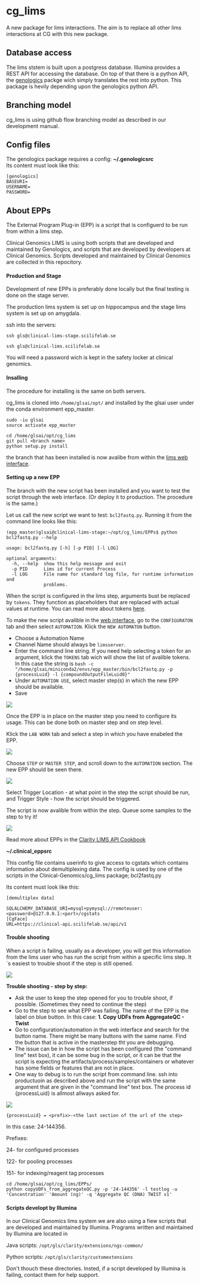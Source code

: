 # cg_lims 
A new package for lims interactions. The aim is to replace all other lims interactions at CG with this new package.

## Database access
The lims ststem is built upon a postgress database. Illumina provides a REST API for accessing the database. On top of that there is a python API, the [genologics](https://github.com/SciLifeLab/genologics) packge wich simply translates the rest into python. This package is hevily depending upon the genologics python API. 

## Branching model

cg_lims is using github flow branching model as described in our development manual.


## Config files
   
The genologics package requires a config: **~/.genologicsrc**  
Its content must look like this:

```
[genologics]
BASEURI=
USERNAME=
PASSWORD=
```


## About EPPs

The External Program Plug-in (EPP) is a script that is configuerd to be run from within a lims step.

Clinical Genomics LIMS is using both scripts that are developed and maintained by Genologics, and scripts that are developed by developers at Clinical Genomics. Scripts developed and maintained by Clinical Genomics are collected in this repocitory.




#### Production and Stage

Development of new EPPs is preferably done locally but the final testing is done on the stage server.

The production lims system is set up on hippocampus and the stage lims system is set up on amygdala.

ssh into the servers:

`ssh gls@clinical-lims-stage.scilifelab.se`

`ssh gls@clinical-lims.scilifelab.se`

You will need a password wich is kept in the safety locker at clinical genomics.

#### Insalling
The procedure for installing is the same on both servers.

cg_lims is cloned into `/home/glsai/opt/` and installed by the glsai user under the conda environment epp_master.

```
sudo -iu glsai
source activate epp_master

cd /home/glsai/opt/cg_lims
git pull <branch name>
python setup.py install

```
the branch that has been installed is now avalibe from within the [lims web interface](https://clinical-lims-stage.scilifelab.se/clarity/).



#### Setting up a new EPP

The branch with the new script has been installed and you want to test the script through the web interface. (Or deploy it to production. The procedure is the same.)

Let us call the new script we want to test: `bcl2fastq.py`. Running it from the command line looks like this:

```
(epp_master)glsai@clinical-lims-stage:~/opt/cg_lims/EPPs$ python bcl2fastq.py --help

usage: bcl2fastq.py [-h] [-p PID] [-l LOG]

optional arguments:
  -h, --help  show this help message and exit
  -p PID      Lims id for current Process
  -l LOG      File name for standard log file, for runtime information and
              problems.
```

When the script is configured in the lims step, arguments bust be replaced by `tokens`. They function as placeholders that are replaced with actual values at runtime. You can read more about tokens [here](https://genologics.zendesk.com/hc/en-us/articles/213988783-Derived-Sample-Naming-Convention-Tokens).

To make the new script avalible in the [web interface](https://clinical-lims-stage.scilifelab.se/clarity), go to the `CONFIGURATON` tab and then select `AUTOMATION`. Klick the `NEW AUTOMATON` button.

- Choose a Automation Name
- Channel Name should always be `limsserver`.
- Enter the command line string. If you need help selecting a token for an argument, klick the `TOKENS` tab wich will show the list of avalible tokens. In this case the string is
`bash -c "/home/glsai/miniconda2/envs/epp_master/bin/bcl2fastq.py -p {processLuid} -l {compoundOutputFileLuid0}"`
- Under `AUTOMATION USE`, select master step(s) in which the new EPP should be available.
- Save


![](img/Automation_details.png)


Once the EPP is in place on the master step you need to configure its usage. This can be done both on master step and on step level. 

Klick the `LAB WORK` tab and select a step in which you have enabeled the EPP. 


![](img/configuration_labwork.png)



Choose `STEP` or `MASTER STEP`, and scroll down to the `AUTOMATION` section. The new EPP should be seen there. 


![](img/step_settings.png)


Select Trigger Location - at what point in the step the script should be run, and Trigger Style - how the script should be triggered.

The script is now avalible from within the step. Queue some samples to the step to try it!

![](img/record_details_view.png)

Read more about EPPs in the [Clarity LIMS API Cookbook](https://genologics.zendesk.com/hc/en-us/restricted?return_to=https%3A%2F%2Fgenologics.zendesk.com%2Fhc%2Fen-us%2Fcategories%2F201688743-Clarity-LIMS-API-Cookbook)


**~/.clinical_eppsrc**

This config file contains userinfo to give access to cgstats which contains information about demultiplexing data. The config is used by one of the scripts in the Clinical-Genomics/cg_lims package; bcl2fastq.py

Its content must look like this:

```
[demultiplex data]

SQLALCHEMY_DATABASE_URI=mysql+pymysql://remoteuser:<password>@127.0.0.1:<port>/cgstats
[CgFace]
URL=https://clinical-api.scilifelab.se/api/v1

```

#### Trouble shooting

When a script is failing, usually as a developer, you will get this information from the lims user who has run the script from within a specific lims step. It´s easiest to trouble shoot if the step is still opened.

![](img/debug_step.png)

**Trouble shooting - step by step:**
* Ask the user to keep the step opened for you to trouble shoot, if possible. (Sometimes they need to continue the step)
* Go to the step to see what EPP was failing. The name of the EPP is the label on blue button. In this case: **1. Copy UDFs from AggregateQC - Twist**
* Go to configuration/automation in the web interface and search for the button name. There might be many buttons with the same name. Find the button that is active in the masterstep tht you are debugging. 
* The issue can be in how the script has been configured (the "command line" text box), it can be some bug in the script, or it can be that the script is expecting the artifacts/process/samples/containers or whatever has some fields or features that are not in place. 
* One way to debug is to run the script from command line. ssh into productuoin as described above and run the script with the same argument that are given in the "command line" text box. The process id {processLuid} is allmost allways asked for. 

![](img/debug_automation.png)


`{processLuid} = <prefix>-<the last section of the url of the step>` 

In this case: 24-144356. 
  
Prefixes:

24- for configured processes

122- for pooling processes

151- for indexing/reagent tag processes

```
cd /home/glsai/opt/cg_lims/EPPs/
python copyUDFs_from_aggregateQC.py -p '24-144356' -l testlog -u 'Concentration' 'Amount (ng)' -q 'Aggregate QC (DNA) TWIST v1'
```


#### Scripts developt by Illumina
In our Clinical Genomics lims system we are also using a fiew scripts that are developed and maintained by Illumina.
Programs written and maintained by Illumina are located in

Java scripts:
`/opt/gls/clarity/extensions/ngs-common/`

Python scripts:
`/opt/gls/clarity/customextensions`

Don't thouch these directories. Insted, if a script developed by Illumina is failing, contact them for help support. 


